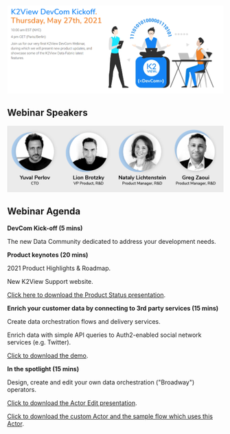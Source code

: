 <img src="../images/webinar1_date.png"  />

## Webinar Speakers

<img src="../images/webinar1_speakers.png"  />

## Webinar Agenda

**DevCom Kick-off (5 mins)** 

The new Data Community dedicated to address your development needs.

**Product keynotes (20 mins)**

2021 Product Highlights & Roadmap.

New K2View Support website.

[Click here to download the Product Status presentation](Product_status.pdf).

**Enrich your customer data by connecting to 3rd party services (15 mins)**

Create data orchestration flows and delivery services.

Enrich data with simple API queries to Auth2-enabled social network services (e.g. Twitter).

[Click to download the demo](Webinar_Demo.k2export).

**In the spotlight (15 mins)**

Design, create and edit your own data orchestration ("Broadway") operators.

[Click to download the Actor Edit presentation](6.5-ActorEditorWebinar.pdf).

[Click to download the custom Actor and the sample flow which uses this Actor](myConstTableActor.k2export).

